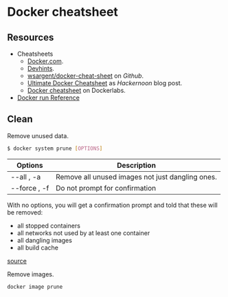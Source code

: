# Docker cheatsheet

## Resources

- Cheatsheets
    - [Docker.com](https://www.docker.com/sites/default/files/d8/2019-09/docker-cheat-sheet.pdf).
    - [Devhints](https://devhints.io/docker).
    - [wsargent/docker-cheat-sheet](https://github.com/wsargent/docker-cheat-sheet) on _Github_.
    - [Ultimate Docker Cheatsheet](https://hackernoon.com/docker-commands-the-ultimate-cheat-sheet-994ac78e2888) as _Hackernoon_ blog post.
    - [Docker cheatsheet](http://dockerlabs.collabnix.com/docker/cheatsheet/) on Dockerlabs.
- [Docker run Reference](https://docs.docker.com/engine/reference/run/)


## Clean

Remove unused data.

```sh
$ docker system prune [OPTIONS]
```

| Options      | Description                                      |
| ------------ | ------------------------------------------------ |
| --all , -a   | Remove all unused images not just dangling ones. |
| --force , -f | Do not prompt for confirmation                   |


With no options, you will get a confirmation prompt and told that these will be removed:

- all stopped containers
- all networks not used by at least one container
- all dangling images
- all build cache

[source](https://docs.docker.com/engine/reference/commandline/system_prune/)

Remove images.

```sh
docker image prune
```
<!--stackedit_data:
eyJoaXN0b3J5IjpbNTgxNTYxMzg0XX0=
-->